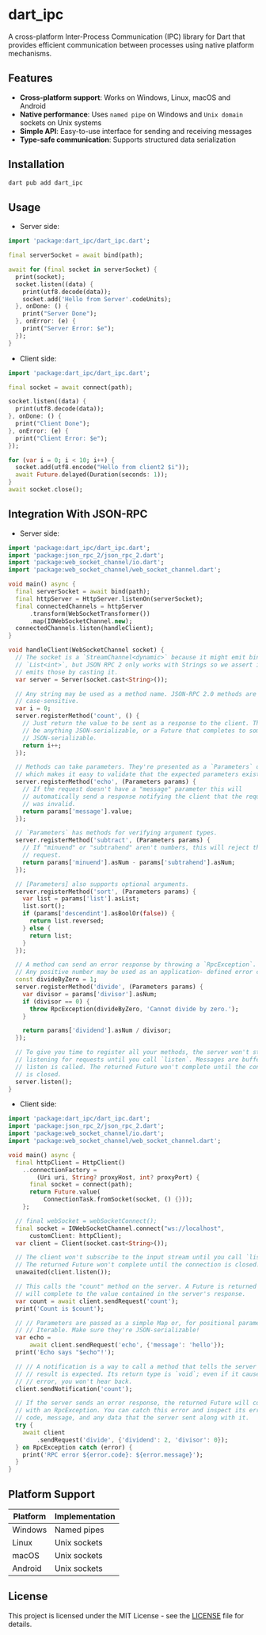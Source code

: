 # dart_ipc

A cross-platform Inter-Process Communication (IPC) library for Dart that provides efficient communication between processes using native platform mechanisms.

## Features

- **Cross-platform support**: Works on Windows, Linux, macOS and Android
- **Native performance**: Uses `named pipe` on Windows and `Unix domain` sockets on Unix systems
- **Simple API**: Easy-to-use interface for sending and receiving messages
- **Type-safe communication**: Supports structured data serialization

## Installation

```bash
dart pub add dart_ipc
```

## Usage

- Server side:

```dart
import 'package:dart_ipc/dart_ipc.dart';

final serverSocket = await bind(path);

await for (final socket in serverSocket) {
  print(socket);
  socket.listen((data) {
    print(utf8.decode(data));
    socket.add('Hello from Server'.codeUnits);
  }, onDone: () {
    print("Server Done");
  }, onError: (e) {
    print("Server Error: $e");
  });
}
```

- Client side:

```dart
import 'package:dart_ipc/dart_ipc.dart';

final socket = await connect(path);

socket.listen((data) {
  print(utf8.decode(data));
}, onDone: () {
  print("Client Done");
}, onError: (e) {
  print("Client Error: $e");
});

for (var i = 0; i < 10; i++) {
  socket.add(utf8.encode("Hello from client2 $i"));
  await Future.delayed(Duration(seconds: 1));
}
await socket.close();
```

## Integration With JSON-RPC

- Server side:

```dart
import 'package:dart_ipc/dart_ipc.dart';
import 'package:json_rpc_2/json_rpc_2.dart';
import 'package:web_socket_channel/io.dart';
import 'package:web_socket_channel/web_socket_channel.dart';

void main() async {
  final serverSocket = await bind(path);
  final httpServer = HttpServer.listenOn(serverSocket);
  final connectedChannels = httpServer
      .transform(WebSocketTransformer())
      .map(IOWebSocketChannel.new);
  connectedChannels.listen(handleClient);
}

void handleClient(WebSocketChannel socket) {
  // The socket is a `StreamChannel<dynamic>` because it might emit binary
  // `List<int>`, but JSON RPC 2 only works with Strings so we assert it only
  // emits those by casting it.
  var server = Server(socket.cast<String>());

  // Any string may be used as a method name. JSON-RPC 2.0 methods are
  // case-sensitive.
  var i = 0;
  server.registerMethod('count', () {
    // Just return the value to be sent as a response to the client. This can
    // be anything JSON-serializable, or a Future that completes to something
    // JSON-serializable.
    return i++;
  });

  // Methods can take parameters. They're presented as a `Parameters` object
  // which makes it easy to validate that the expected parameters exist.
  server.registerMethod('echo', (Parameters params) {
    // If the request doesn't have a "message" parameter this will
    // automatically send a response notifying the client that the request
    // was invalid.
    return params['message'].value;
  });

  // `Parameters` has methods for verifying argument types.
  server.registerMethod('subtract', (Parameters params) {
    // If "minuend" or "subtrahend" aren't numbers, this will reject the
    // request.
    return params['minuend'].asNum - params['subtrahend'].asNum;
  });

  // [Parameters] also supports optional arguments.
  server.registerMethod('sort', (Parameters params) {
    var list = params['list'].asList;
    list.sort();
    if (params['descendint'].asBoolOr(false)) {
      return list.reversed;
    } else {
      return list;
    }
  });

  // A method can send an error response by throwing a `RpcException`.
  // Any positive number may be used as an application- defined error code.
  const divideByZero = 1;
  server.registerMethod('divide', (Parameters params) {
    var divisor = params['divisor'].asNum;
    if (divisor == 0) {
      throw RpcException(divideByZero, 'Cannot divide by zero.');
    }

    return params['dividend'].asNum / divisor;
  });

  // To give you time to register all your methods, the server won't start
  // listening for requests until you call `listen`. Messages are buffered until
  // listen is called. The returned Future won't complete until the connection
  // is closed.
  server.listen();
}
```

- Client side:

```dart
import 'package:dart_ipc/dart_ipc.dart';
import 'package:json_rpc_2/json_rpc_2.dart';
import 'package:web_socket_channel/io.dart';
import 'package:web_socket_channel/web_socket_channel.dart';

void main() async {
  final httpClient = HttpClient()
    ..connectionFactory =
        (Uri uri, String? proxyHost, int? proxyPort) {
      final socket = connect(path);
      return Future.value(
          ConnectionTask.fromSocket(socket, () {}));
    };

  // final webSocket = webSocketConnect();
  final socket = IOWebSocketChannel.connect("ws://localhost",
      customClient: httpClient);
  var client = Client(socket.cast<String>());

  // The client won't subscribe to the input stream until you call `listen`.
  // The returned Future won't complete until the connection is closed.
  unawaited(client.listen());

  // This calls the "count" method on the server. A Future is returned that
  // will complete to the value contained in the server's response.
  var count = await client.sendRequest('count');
  print('Count is $count');

  // // Parameters are passed as a simple Map or, for positional parameters, an
  // // Iterable. Make sure they're JSON-serializable!
  var echo =
      await client.sendRequest('echo', {'message': 'hello'});
  print('Echo says "$echo"!');

  // // A notification is a way to call a method that tells the server that no
  // // result is expected. Its return type is `void`; even if it causes an
  // // error, you won't hear back.
  client.sendNotification('count');

  // If the server sends an error response, the returned Future will complete
  // with an RpcException. You can catch this error and inspect its error
  // code, message, and any data that the server sent along with it.
  try {
    await client
        .sendRequest('divide', {'dividend': 2, 'divisor': 0});
  } on RpcException catch (error) {
    print('RPC error ${error.code}: ${error.message}');
  }
}

```

## Platform Support

| Platform | Implementation |
| -------- | -------------- |
| Windows  | Named pipes    |
| Linux    | Unix sockets   |
| macOS    | Unix sockets   |
| Android  | Unix sockets   |

## License

This project is licensed under the MIT License - see the [LICENSE](LICENSE) file for details.

